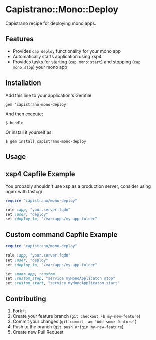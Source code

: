 Capistrano::Mono::Deploy
========================

Capistrano recipe for deploying mono apps.

Features
--------
- Provides `cap deploy` functionality for your mono app
- Automatically starts application using xsp4 
- Provides tasks for starting (`cap mono:start`) and stopping (`cap mono:stop`) your mono app

## Installation

Add this line to your application's Gemfile:

    gem 'capistrano-mono-deploy'

And then execute:

    $ bundle

Or install it yourself as:

    $ gem install capistrano-mono-deploy

## Usage

xsp4 Capfile Example
--------------------
You probably shouldn't use xsp as a production server, consider using nginx with fastcgi

```ruby
require "capistrano/mono-deploy"

role :app, "your.server.fqdn"
set :user, "deploy"
set :deploy_to, "/var/apps/my-app-folder"

```

Custom command Capfile Example
------------------------------
```ruby
require "capistrano/mono-deploy"

role :app, "your.server.fqdn"
set :user, "deploy"
set :deploy_to, "/var/apps/my-app-folder"

set :mono_app, :custom
set :custom_stop, "service myMonoApplicaton stop"
set :custom_start, "service myMonoApplicaton start"

```
## Contributing

1. Fork it
2. Create your feature branch (`git checkout -b my-new-feature`)
3. Commit your changes (`git commit -am 'Add some feature'`)
4. Push to the branch (`git push origin my-new-feature`)
5. Create new Pull Request

